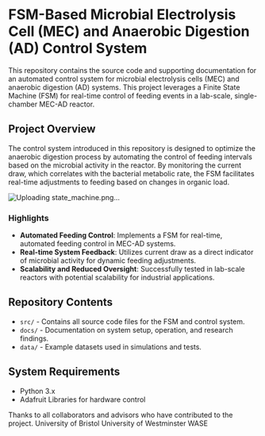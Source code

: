 # FSM-Based Microbial Electrolysis Cell (MEC) and Anaerobic Digestion (AD) Control System

This repository contains the source code and supporting documentation for an automated control system for microbial electrolysis cells (MEC) and anaerobic digestion (AD) systems. This project leverages a Finite State Machine (FSM) for real-time control of feeding events in a lab-scale, single-chamber MEC-AD reactor.

## Project Overview
The control system introduced in this repository is designed to optimize the anaerobic digestion process by automating the control of feeding intervals based on the microbial activity in the reactor. By monitoring the current draw, which correlates with the bacterial metabolic rate, the FSM facilitates real-time adjustments to feeding based on changes in organic load.

![Uploading state_machine.png…]()


### Highlights
- **Automated Feeding Control**: Implements a FSM for real-time, automated feeding control in MEC-AD systems.
- **Real-time System Feedback**: Utilizes current draw as a direct indicator of microbial activity for dynamic feeding adjustments.
- **Scalability and Reduced Oversight**: Successfully tested in lab-scale reactors with potential scalability for industrial applications.

## Repository Contents
- `src/` - Contains all source code files for the FSM and control system.
- `docs/` - Documentation on system setup, operation, and research findings.
- `data/` - Example datasets used in simulations and tests.

## System Requirements
- Python 3.x
- Adafruit Libraries for hardware control

Thanks to all collaborators and advisors who have contributed to the project.
University of Bristol 
University of Westminster 
WASE 


